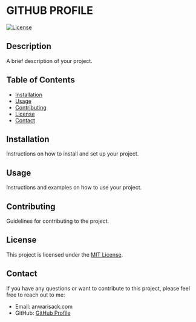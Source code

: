 # GITHUB PROFILE

[![License](https://img.shields.io/badge/license-MIT-blue.svg)](LICENSE)

## Description

A brief description of your project.

## Table of Contents

- [Installation](#installation)
- [Usage](#usage)
- [Contributing](#contributing)
- [License](#license)
- [Contact](#contact)

## Installation

Instructions on how to install and set up your project.

## Usage

Instructions and examples on how to use your project.

## Contributing

Guidelines for contributing to the project.

## License

This project is licensed under the [MIT License](LICENSE).

## Contact

If you have any questions or want to contribute to this project, please feel free to reach out to me:

- Email: anwarisack.com
- GitHub: [GitHub Profile](https://github.com/anwarisak)
